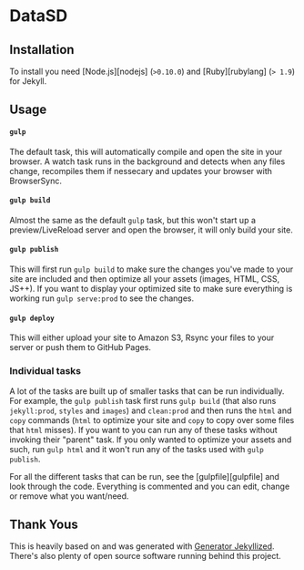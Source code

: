 # DataSD

## Installation

To install you need [Node.js][nodejs] (`>0.10.0`) and [Ruby][rubylang] (`> 1.9`)
for Jekyll. 

## Usage

#### `gulp`

The default task, this will automatically compile and open the site in your
browser. A watch task runs in the background and detects when any files change,
recompiles them if nessecary and updates your browser with BrowserSync.


#### `gulp build`

Almost the same as the default `gulp` task, but this won't start up a
preview/LiveReload server and open the browser, it will only build your site.

#### `gulp publish`

This will first run `gulp build` to make sure the changes you've made to your
site are included and then optimize all your assets (images, HTML, CSS, JS++).
If you want to display your optimized site to make sure everything is working
run `gulp serve:prod` to see the changes.

#### `gulp deploy`

This will either upload your site to Amazon S3, Rsync your files to your server
or push them to GitHub Pages.

### Individual tasks

A lot of the tasks are built up of smaller tasks that can be run individually.
For example, the `gulp publish` task first runs `gulp build` (that also runs
`jekyll:prod`, `styles` and `images`) and `clean:prod` and then runs the `html`
and `copy` commands (`html` to optimize your site and `copy` to copy over some
files that `html` misses). If you want to you can run any of these tasks without
invoking their "parent" task. If you only wanted to optimize your assets and
such, run `gulp html` and it won't run any of the tasks used with `gulp
publish`.

For all the different tasks that can be run, see the [gulpfile][gulpfile] and
look through the code. Everything is commented and you can edit, change or
remove what you want/need.


## Thank Yous
This is heavily based on and was generated with [Generator Jekyllized](https://github.com/sondr3/generator-jekyllized).  There's also plenty of open source software running behind this project.